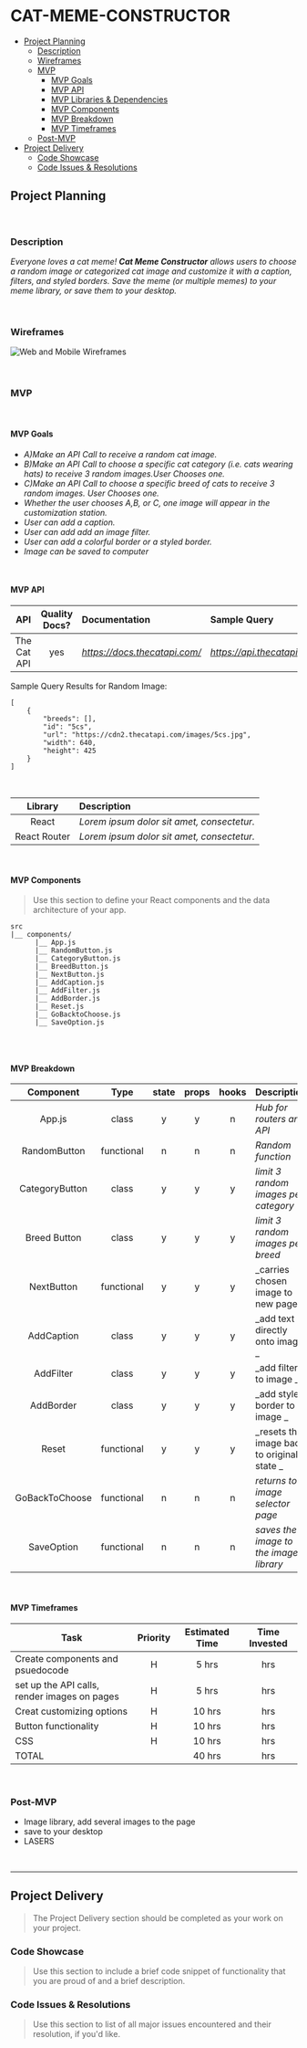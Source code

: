 # CAT-MEME-CONSTRUCTOR

- [Project Planning](#Project-Planning)
  - [Description](#Description)
  - [Wireframes](#Wireframes)
  - [MVP](#MVP)
    - [MVP Goals](#MVP-Goals)
    - [MVP API](#MVP-API)
    - [MVP Libraries & Dependencies](#MVP-Libraries--Dependencies)
    - [MVP Components](#MVP-Components)
    - [MVP Breakdown](#MVP-Breakdown)
    - [MVP Timeframes](#MVP-Timeframes)
  - [Post-MVP](#Post-MVP)
- [Project Delivery](#Project-Delivery)
  - [Code Showcase](#Code-Showcase)
  - [Code Issues & Resolutions](#Code-Issues--Resolutions)

## Project Planning

<br>

### Description
_Everyone loves a cat meme! **Cat Meme Constructor** allows users to choose a random image or categorized cat image and customize it with a caption, filters, and styled borders. Save the meme (or multiple memes) to your meme library, or save them to your desktop._

<br>

### Wireframes


![Web and Mobile Wireframes](https://wireframe.cc/LKoNws)


<br>

### MVP

<br>

#### MVP Goals

- _A)Make an API Call to receive a random cat image._
- _B)Make an API Call to choose a specific cat category (i.e. cats wearing hats) to receive  3 random images.User Chooses one._
- _C)Make an API Call to choose a specific breed of cats to receive 3 random images. User Chooses one._
- _Whether the user chooses A,B, or C, one image will appear in the customization station._
- _User can add a caption._
- _User can add add an image filter._
- _User can add a colorful border or a styled border._
- _Image can be saved to computer_

<br>

#### MVP API


|    API     | Quality Docs? | Documentation | Sample Query                            |
| :--------: | :-----------: | :------------ | :-------------------------------------- |
| The Cat API |      yes      | _https://docs.thecatapi.com/_ | _https://api.thecatapi.com/v1/images/search_ |

Sample Query Results for Random Image:

```
[
    {
        "breeds": [],
        "id": "5cs",
        "url": "https://cdn2.thecatapi.com/images/5cs.jpg",
        "width": 640,
        "height": 425
    }
]

```

<br>



|   Library    | Description                                |
| :----------: | :----------------------------------------- |
|    React     | _Lorem ipsum dolor sit amet, consectetur._ |
| React Router | _Lorem ipsum dolor sit amet, consectetur._ |

<br>

#### MVP Components

> Use this section to define your React components and the data architecture of your app.

```
src
|__ components/
      |__ App.js
      |__ RandomButton.js
      |__ CategoryButton.js
      |__ BreedButton.js
      |__ NextButton.js
      |__ AddCaption.js
      |__ AddFilter.js
      |__ AddBorder.js
      |__ Reset.js
      |__ GoBacktoChoose.js
      |__ SaveOption.js
   
```

<br>

#### MVP Breakdown


|  Component   |    Type    | state | props | hooks | Description                                |
| :----------: | :--------: | :---: | :---: | :---: | :----------------------------------------- |
| App.js        | class    |   y   |   y   |   n   | _Hub for routers and API_ |
| RandomButton  | functional |   n   |   n   |   n   | _Random function_ |
| CategoryButton| class      |   y   |   y   |   y   | _limit 3 random images per category_ |
| Breed Button  | class      |   y   |   y   |   y   | _limit 3 random images per breed_ |
| NextButton    | functional |   y   |   y   |   y   | _carries chosen image to new page _ |
| AddCaption    | class      |   y   |   y   |   y   | _add text directly onto image _ |
| AddFilter     | class      |   y   |   y   |   y   | _add filter to image _ |
| AddBorder     | class      |   y   |   y   |   y   | _add styled border to image _ |
| Reset         | functional |   y   |   y   |   y   | _resets the image back to original state _ |
| GoBackToChoose| functional |   n   |   n   |   n   | _returns to image selector page_ |
| SaveOption    | functional |   n   |   n   |   n   | _saves the image to the image library_ |

<br>

#### MVP Timeframes



| Task                                            | Priority | Estimated Time | Time Invested |
| ---------------------------------------------   | :------: | :------------: | :-----------: | 
| Create components and psuedocode                |    H     |     5 hrs      |      hrs     |   
| set up the API calls, render images on pages    |    H     |     5 hrs      |      hrs     |  
| Creat customizing options                       |    H     |     10 hrs      |      hrs     |     
| Button functionality                            |    H     |     10 hrs      |      hrs     |     
| CSS                                             |    H     |     10 hrs      |      hrs     |  
| TOTAL                                           |          |     40 hrs      |      hrs     |    

<br>

### Post-MVP

- Image library, add several images to the page
- save to your desktop
- LASERS

<br>

***

## Project Delivery

> The Project Delivery section should be completed as your work on your project.

### Code Showcase

> Use this section to include a brief code snippet of functionality that you are proud of and a brief description.

### Code Issues & Resolutions

> Use this section to list of all major issues encountered and their resolution, if you'd like.
